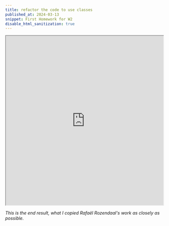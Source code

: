 ```yaml
---
title: refactor the code to use classes
published_at: 2024-03-13
snippet: First Homework for W2
disable_html_sanitization: true
---
```


<div align="center">
<iframe src="https://editor.p5js.org/s4002155/full/eU4uh5ShJ" width="100%x" height="542px"></iframe>
</div>


_This is the end result, what I copied Rafaël Rozendaal's work as closely as possible._